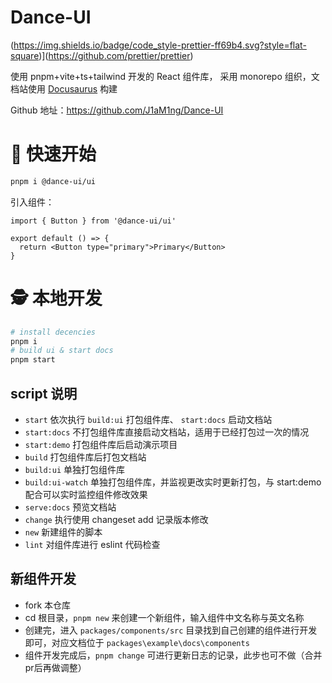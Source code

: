 # Dance-UI

(https://img.shields.io/badge/code_style-prettier-ff69b4.svg?style=flat-square)](https://github.com/prettier/prettier)

使用 pnpm+vite+ts+tailwind 开发的 React 组件库， 采用 monorepo 组织，文档站使用 [Docusaurus](https://docusaurus.io/docs) 构建

Github 地址：https://github.com/J1aM1ng/Dance-UI

# 🍨 快速开始

```bash
pnpm i @dance-ui/ui
```

引入组件：

```tsx
import { Button } from '@dance-ui/ui'

export default () => {
  return <Button type="primary">Primary</Button>
}
```

# 🕵 本地开发

```bash
# install decencies
pnpm i
# build ui & start docs
pnpm start
```

## script 说明

- `start` 依次执行 `build:ui` 打包组件库、 `start:docs` 启动文档站
- `start:docs` 不打包组件库直接启动文档站，适用于已经打包过一次的情况
- `start:demo` 打包组件库后启动演示项目
- `build` 打包组件库后打包文档站
- `build:ui` 单独打包组件库
- `build:ui-watch` 单独打包组件库，并监视更改实时更新打包，与 start:demo 配合可以实时监控组件修改效果
- `serve:docs` 预览文档站
- `change` 执行使用 changeset add 记录版本修改
- `new` 新建组件的脚本
- `lint` 对组件库进行 eslint 代码检查

## 新组件开发

- fork 本仓库
- cd 根目录，`pnpm new` 来创建一个新组件，输入组件中文名称与英文名称
- 创建完，进入 `packages/components/src` 目录找到自己创建的组件进行开发即可，对应文档位于 `packages\example\docs\components`
- 组件开发完成后，`pnpm change` 可进行更新日志的记录，此步也可不做（合并pr后再做调整）
